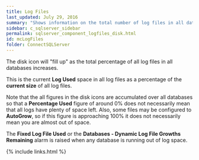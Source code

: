 ```yaml
---
title: Log Files
last_updated: July 29, 2016
summary: "Shows information on the total number of log files in all databases on this SQL Server."
sidebar: c_sqlserver_sidebar
permalink: sqlserver_component_logfiles_disk.html
id: mcLogFiles
folder: ConnectSQLServer
---
```



The disk icon will "fill up" as the total percentage of all log files in all databases increases.

This is the current **Log Used** space in all log files as a percentage of the **current size** of all log files.

Note that the all figures in the disk icons are accumulated over all databases so that a **Percentage Used** figure of around 0% does not necessarily mean that all logs have plenty of space left. Also, some files may be configured to **AutoGrow**, so if this figure is approaching 100% it does not necessarily mean you are almost out of space.

The **Fixed Log File Used** or the **Databases - Dynamic Log File Growths Remaining** alarm is raised when any database is running out of log space.


{% include links.html %}
 